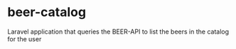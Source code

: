 # beer-catalog
 Laravel application that queries the BEER-API to list the beers in the catalog for the user

